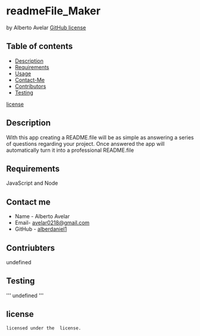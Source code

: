 # readmeFile_Maker
  by Alberto Avelar
  [GitHub license](https://img.shields.io/badge/license--yellowgreeen.svg)
  ## Table of contents
  * [Description](#description)
  * [Requirements](#requirements)
  * [Usage](#usage)
  * [Contact-Me](#contact-me)
  * [Contributors](#contributors)
  * [Testing](#testing)
  
[license](#license)

  ## Description
  With this app creating a README.file will be as simple as answering a series of questions regarding your project. Once answered the app will automatically turn it into a professional README.file
  ## Requirements
  JavaScript and Node
  ## Contact me
  * Name - Alberto Avelar
  * Email- avelar0218@gmail.com
  * GitHub - [alberdaniel1](https://github.com/alberdaniel1/)
  ## Contriubters
  undefined
  ## Testing
  '''
  undefined
  '''
  ## license 
    licensed under the  license.
  